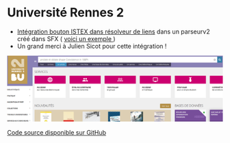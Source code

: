 # Université Rennes 2

* [Intégration bouton ISTEX dans résolveur de liens](https://doc.istex.fr/users/integration/discovery-tools/#primo-exlibris) dans un parseurv2 créé dans SFX \( [voici un exemple ](http://acceder.bu.univ-rennes2.fr.distant.bu.univ-rennes2.fr/sfx_33puedb?sid=google&auinit=L&aulast=Yuan&atitle=Prolate+and+oblate+shape+coexistence+in+188Pt&id=doi:10.1088/0256-307X/25/5/030&title=Chinese+Physics+Letters&volume=25&issue=5&date=2008&spage=1633&issn=0256-307X)\)
* Un grand merci à Julien Sicot pour cette intégration !

![](../../.gitbook/assets/burennes2.png)

[Code source disponible sur GitHub](https://github.com/jsicot/sfxbur2)

